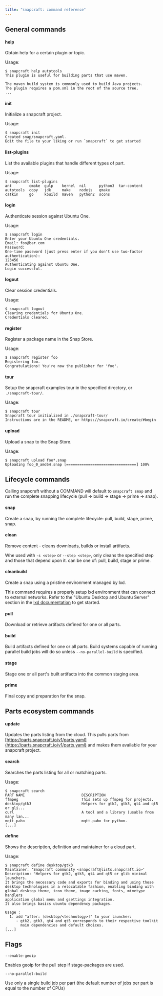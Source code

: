 ```yaml
---
title: "snapcraft: command reference"
---
```



## General commands



#### help

Obtain help for a certain plugin or topic.

Usage:

    $ snapcraft help autotools
    This plugin is useful for building parts that use maven.

    The maven build system is commonly used to build Java projects.
    The plugin requires a pom.xml in the root of the source tree.
    ...



#### init

Initialize a snapcraft project.

  Usage:

    $ snapcraft init
    Created snap/snapcraft.yaml.
    Edit the file to your liking or run `snapcraft` to get started



#### list-plugins

List the available plugins that handle different types of part.

  Usage:

    $ snapcraft list-plugins
    ant        cmake  gulp    kernel  nil      python3  tar-content
    autotools  copy   jdk     make    nodejs   qmake
    catkin     go     kbuild  maven   python2  scons



#### login

Authenticate session against Ubuntu One.

  Usage:

    $ snapcraft login
    Enter your Ubuntu One credentials.
    Email: foo@bar.com
    Password:
    One-time password (just press enter if you don't use two-factor authentication):
    123456
    Authenticating against Ubuntu One.
    Login successful.



#### logout

Clear session credentials.

  Usage:

    $ snapcraft logout
    Clearing credentials for Ubuntu One.
    Credentials cleared.



#### register

Register a package name in the Snap Store.

  Usage:

    $ snapcraft register foo
    Registering foo.
    Congratulations! You're now the publisher for 'foo'.



#### tour

Setup the snapcraft examples tour in the specified directory, or `./snapcraft-tour/`.

  Usage:

    $ snapcraft tour
    Snapcraft tour initialized in ./snapcraft-tour/
    Instructions are in the README, or https://snapcraft.io/create/#begin



#### upload

Upload a snap to the Snap Store.

  Usage:

    $ snapcraft upload foo*.snap
    Uploading foo_0_amd64.snap [================================] 100%



## Lifecycle commands

Calling snapcraft without a COMMAND will default to `snapcraft snap` and run the complete snapping lifecycle (pull -> build -> stage -> prime -> snap).



#### snap

Create a snap, by running the complete lifecycle: pull, build, stage, prime, snap.



#### clean

Remove content - cleans downloads, builds or install artifacts.

Whe used with  `-s <step>` or `--step <step>`, only cleans the specified step and those that depend upon it. <step> can be one of: pull, build, stage or prime.



#### cleanbuild

Create a snap using a pristine environment managed by lxd.

This command requires a properly setup lxd environment that can connect to external networks. Refer to the "Ubuntu Desktop and Ubuntu Server" section in the [lxd documentation](https://linuxcontainers.org/lxd/getting-started-cli) to get started.



#### pull

Download or retrieve artifacts defined for one or all parts.



#### build

Build artifacts defined for one or all parts. Build systems capable of running parallel build jobs will do so unless `--no-parallel-build` is specified.



#### stage

Stage one or all part's built artifacts into the common staging area.



#### prime

Final copy and preparation for the snap.



## Parts ecosystem commands



#### update

Updates the parts listing from the cloud. This pulls parts from [https://parts.snapcraft.io/v1/parts.yaml](https://parts.snapcraft.io/v1/parts.yaml) and makes them available for your snapcraft project.



#### search

Searches the parts listing for all or matching parts.

Usage:

    $ snapcraft search
    PART NAME                          DESCRIPTION
    ffmpeg                             This sets up ffmpeg for projects.
    desktop/gtk3                       Helpers for gtk2, gtk3, qt4 and qt5 or gli...
    curl                               A tool and a library (usable from many lan...
    mqtt-paho                          mqtt-paho for python.
    [...]



#### define

Shows the description, definition and maintainer for a cloud part.

Usage:

    $ snapcraft define desktop/gtk3
    Maintainer: 'Snapcraft community <snapcraft@lists.snapcraft.io>'
    Description: 'Helpers for gtk2, gtk3, qt4 and qt5 or glib minimal launchers.
    It brings the necessary code and exports for binding and using those
    desktop technologies in a relocatable fashion, enabling binding with
    global desktop theme, icon theme, image caching, fonts, mimetype handlers
    application global menu and gsettings integration.
    It also brings basics ubuntu dependency packages.

    Usage :
      1. add "after: [desktop/<technology>]" to your launcher:
         - gtk2, gtk3, qt4 and qt5 corresponds to their respective toolkit
           main dependencies and default choices.
    [...]



## Flags

    --enable-geoip

Enables geoip for the pull step if stage-packages are used.

    --no-parallel-build

  Use only a single build job per part (the default number of jobs per part is equal to the number of CPUs)
